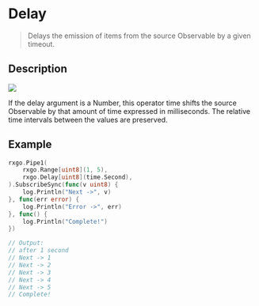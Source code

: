 # Delay

> Delays the emission of items from the source Observable by a given timeout.

## Description

![](https://rxjs.dev/assets/images/marble-diagrams/delay.svg)

If the delay argument is a Number, this operator time shifts the source Observable by that amount of time expressed in milliseconds. The relative time intervals between the values are preserved.

## Example

```go
rxgo.Pipe1(
    rxgo.Range[uint8](1, 5),
    rxgo.Delay[uint8](time.Second),
).SubscribeSync(func(v uint8) {
    log.Println("Next ->", v)
}, func(err error) {
    log.Println("Error ->", err)
}, func() {
    log.Println("Complete!")
})

// Output:
// after 1 second
// Next -> 1
// Next -> 2
// Next -> 3
// Next -> 4
// Next -> 5
// Complete!
```

